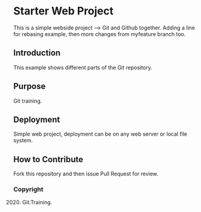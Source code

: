 # Starter Web Project

This is a simple webside project --> Git and Github together.
Adding a line for rebasing example, then more changes from myfeature branch too.

## Introduction

This example shows different parts of the Git repository.

## Purpose

Git training.

## Deployment

Simple web project, deployment can be on any web server or local file system.

## How to Contribute

Fork this repository and then issue Pull Request for review.

### Copyright

2020. Git.Training.
